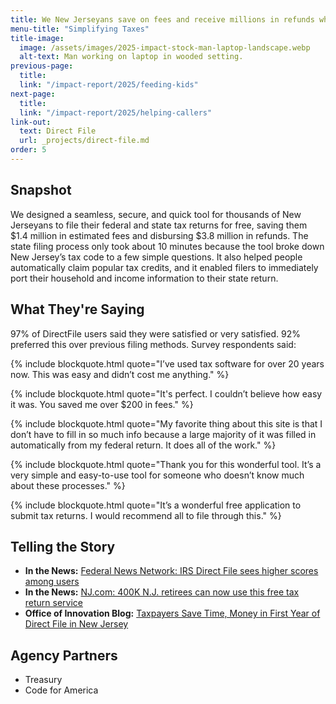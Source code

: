 ```yaml
---
title: We New Jerseyans save on fees and receive millions in refunds while filing taxes.
menu-title: "Simplifying Taxes"
title-image:
  image: /assets/images/2025-impact-stock-man-laptop-landscape.webp
  alt-text: Man working on laptop in wooded setting.
previous-page:
  title:
  link: "/impact-report/2025/feeding-kids"
next-page:
  title:
  link: "/impact-report/2025/helping-callers"
link-out:
  text: Direct File
  url: _projects/direct-file.md
order: 5
---
```


## Snapshot

We designed a seamless, secure, and quick tool for thousands of New Jerseyans to file their federal and state tax returns for free, saving them $1.4 million in estimated fees and disbursing $3.8 million in refunds. The state filing process only took about 10 minutes because the tool broke down New Jersey’s tax code to a few simple questions. It also helped people automatically claim popular tax credits, and it enabled filers to immediately port their household and income information to their state return.

## What They're Saying

97% of DirectFile users said they were satisfied or very satisfied. 92% preferred this over previous filing methods. Survey respondents said:

{% include blockquote.html quote="I’ve used tax software for over 20 years now. This was easy and didn’t cost me anything." %}

{% include blockquote.html quote="It's perfect. I couldn’t believe how easy it was. You saved me over $200 in fees." %}

{% include blockquote.html quote="My favorite thing about this site is that I don’t have to fill in so much info because a large majority of it was filled in automatically from my federal return. It does all of the work." %}

{% include blockquote.html quote="Thank you for this wonderful tool. It’s a very simple and easy-to-use tool for someone who doesn’t know much about these processes." %}

{% include blockquote.html quote="It’s a wonderful free application to submit tax returns. I would recommend all to file through this." %}

## Telling the Story

- **In the News:** [Federal News Network: IRS Direct File sees higher scores among users](https://federalnewsnetwork.com/it-modernization/2025/05/irs-direct-file-sees-higher-scores-among-users-despite-a-push-to-shutter-it/)
- **In the News:** [NJ.com: 400K N.J. retirees can now use this free tax return service](https://www.nj.com/news/2025/03/400k-nj-retirees-can-now-use-this-free-tax-return-service.html)
- **Office of Innovation Blog:** [Taxpayers Save Time, Money in First Year of Direct File in New Jersey](https://innovation.nj.gov/blog/2025-05-08-directfile-recap/)

## Agency Partners

- Treasury
- Code for America
